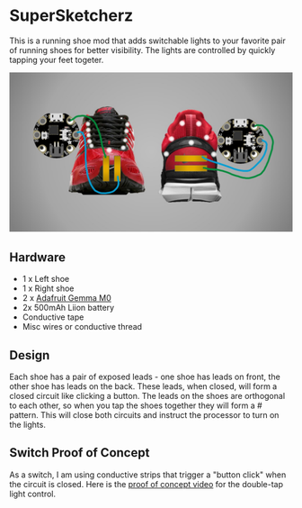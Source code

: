 # SuperSketcherz

This is a running shoe mod that adds switchable lights to your favorite pair of running shoes for better visibility.
The lights are controlled by quickly tapping your feet togeter.  

![ShoeDiagram](https://github.com/TIPConsulting/GemmaM0_SuperSketcherz/blob/master/Diagrams/ShoeDiagram.jpg?raw=true)

## Hardware

- 1 x Left shoe
- 1 x Right shoe
- 2 x [Adafruit Gemma M0](https://www.adafruit.com/product/3501)
- 2x 500mAh Liion battery
- Conductive tape
- Misc wires or conductive thread

## Design

Each shoe has a pair of exposed leads - one shoe has leads on front, the other shoe has leads on the back.  These leads, when closed, will form a closed circuit like clicking a button.  The leads on the shoes are orthogonal to each other, so when you tap the shoes together they will form a \# pattern.  This will close both circuits and instruct the processor to turn on the lights.

## Switch Proof of Concept

As a switch, I am using conductive strips that trigger a "button click" when the circuit is closed.  Here is the [proof of concept video](https://github.com/TIPConsulting/GemmaM0_SuperSketcherz/discussions/2) for the double-tap light control.
